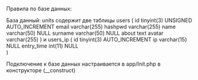 Правила по базе данных:

База данный: units содержит две таблицы users (
id tinyint(3) UNSIGNED AUTO_INCREMENT
email varchar(255)
hashpwd	varchar(255)
name varchar(50)	NULL
surname	varchar(50)	NULL
about	text
avatar	varchar(255)
) и users_ip (
id tinyint(3) AUTO_INCREMENT
ip varchar(15) NULL
entry_time	int(11) NULL	
)

Подключение к базе данных настраивается в app/Init.php в конструкторе (__construct)
